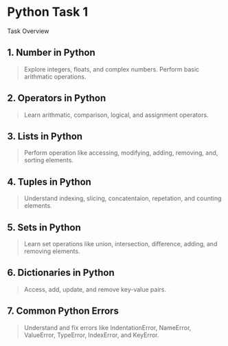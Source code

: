 # Python Task 1

  Task Overview
## 1. Number in Python
  > Explore integers, floats, and complex numbers.
  > Perform basic arithmatic operations.
## 2. Operators in Python
  > Learn arithmatic, comparison, logical, and assignment operators.
## 3. Lists in Python
  > Perform operation like accessing, modifying, adding, removing, and, sorting elements.
## 4. Tuples in Python
  > Understand indexing, slicing, concatentaion, repetation, and counting elements.
## 5. Sets in Python
  > Learn set operations like union, intersection, difference, adding, and removing elements.
## 6. Dictionaries in Python
  > Access, add, update, and remove key-value pairs.
## 7. Common Python Errors
  > Understand and fix errors like IndentationError, NameError, ValueError, TypeError, IndexError, and KeyError.

